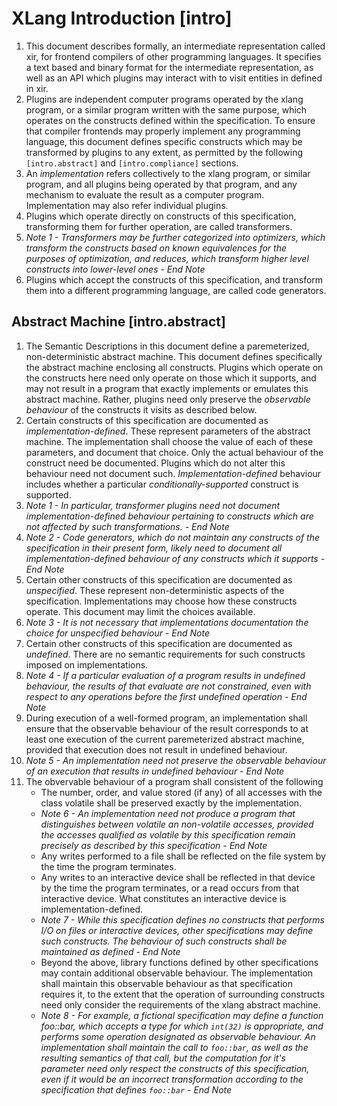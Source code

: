 # XLang Introduction [intro]

1. This document describes formally, an intermediate representation called xir, for frontend compilers of other programming languages. It specifies a text based and binary format for the intermediate representation, as well as an API which plugins may interact with to visit entities in defined in xir. 
2. Plugins are independent computer programs operated by the xlang program, or a similar program written with the same purpose, which operates on the constructs defined within the specification. To ensure that compiler frontends may properly implement any programming language, this document defines specific constructs which may be transformed by plugins to any extent, as permitted by the following `[intro.abstract]` and `[intro.compliance]` sections. 
3. An *implementation* refers collectively to the xlang program, or similar program, and all plugins being operated by that program, and any mechanism to evaluate the result as a computer program. Implementation may also refer individual plugins. 
4. Plugins which operate directly on constructs of this specification, transforming them for further operation, are called transformers.
5. _Note 1 - Transformers may be further categorized into optimizers, which transform the constructs based on known equivalences for the purposes of optimization, and reduces, which transform higher level constructs into lower-level ones - End Note_
6. Plugins which accept the constructs of this specification, and transform them into a different programming language, are called code generators. 

## Abstract Machine [intro.abstract]

1. The Semantic Descriptions in this document define a paremeterized, non-deterministic abstract machine. This document defines specifically the abstract machine enclosing all constructs. Plugins which operate on the constructs here need only operate on those which it supports, and may not result in a program that exactly implements or emulates this abstract machine. Rather, plugins need only preserve the *observable behaviour* of the constructs it visits as described below. 
2. Certain constructs of this specification are documented as *implementation-defined*. These represent parameters of the abstract machine. The implementation shall choose the value of each of these parameters, and document that choice. Only the actual behaviour of the construct need be documented. Plugins which do not alter this behaviour need not document such. *Implementation-defined* behaviour includes whether a particular *conditionally-supported* construct is supported.
3. _Note 1 - In particular, transformer plugins need not document implementation-defined behaviour pertaining to constructs which are not affected by such transformations. - End Note_
4. _Note 2 - Code generators, which do not maintain any constructs of the specification in their present form, likely need to document all implementation-defined behaviour of any constructs which it supports - End Note_
5. Certain other constructs of this specification are documented as *unspecified*. These represent non-deterministic aspects of the specification. Implementations may choose how these constructs operate. This document may limit the choices available.
6. _Note 3 - It is not necessary that implementations documentation the choice for unspecified behaviour - End Note_
7. Certain other constructs of this specification are documented as *undefined*. There are no semantic requirements for such constructs imposed on implementations.
8. _Note 4 - If a particular evaluation of a program results in undefined behaviour, the results of that evaluate are not constrained, even with respect to any operations before the first undefined operation - End Note_
9. During execution of a well-formed program, an implementation shall ensure that the observable behaviour of the result corresponds to at least one execution of the current paremeterized abstract machine, provided that execution does not result in undefined behaviour. 
10. _Note 5 - An implementation need not preserve the observable behaviour of an execution that results in undefined behaviour - End Note_
11. The obvervable behaviour of a program shall consistent of the following
    - The number, order, and value stored (if any) of all accesses with the class volatile shall be preserved exactly by the implementation.
    - _Note 6 - An implementation need not produce a program that distinguishes between volatile an non-volatile accesses, provided the accesses qualified as volatile by this specification remain precisely as described by this specification - End Note_
    - Any writes performed to a file shall be reflected on the file system by the time the program terminates.
    - Any writes to an interactive device shall be reflected in that device by the time the program terminates, or a read occurs from that interactive device. What constitutes an interactive device is implementation-defined.
    - _Note 7 - While this specification defines no constructs that performs I/O on files or interactive devices, other specifications may define such constructs. The behaviour of such constructs shall be maintained as defined - End Note_
    - Beyond the above, library functions defined by other specifications may contain additional observable behaviour. The implementation shall maintain this observable behaviour as that specification requires it, to the extent that the operation of surrounding constructs need only consider the requirements of the xlang abstract machine. 
    - _Note 8 - For example, a fictional specification may define a function foo::bar, which accepts a type for which `int(32)` is appropriate, and performs some operation designated as observable behaviour. An implementation shall maintain the call to `foo::bar`, as well as the resulting semantics of that call, but the computation for it's parameter need only respect the constructs of this specification, even if it would be an incorrect transformation according to the specification that defines `foo::bar` - End Note_

